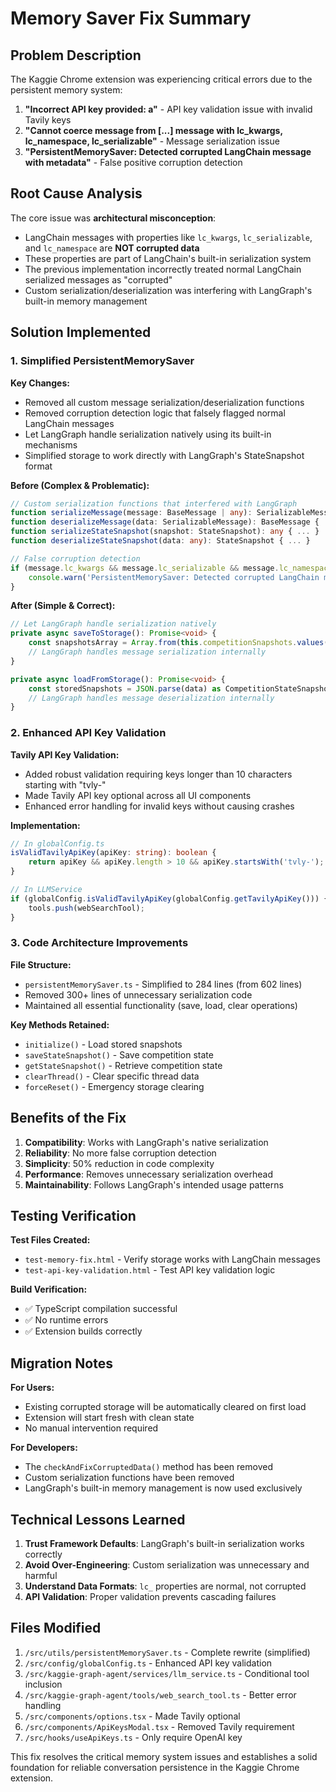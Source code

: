 # Memory Saver Fix Summary

## Problem Description

The Kaggie Chrome extension was experiencing critical errors due to the persistent memory system:

1. **"Incorrect API key provided: a"** - API key validation issue with invalid Tavily keys
2. **"Cannot coerce message from [...] message with lc_kwargs, lc_namespace, lc_serializable"** - Message serialization issue
3. **"PersistentMemorySaver: Detected corrupted LangChain message with metadata"** - False positive corruption detection

## Root Cause Analysis

The core issue was **architectural misconception**:

- LangChain messages with properties like `lc_kwargs`, `lc_serializable`, and `lc_namespace` are **NOT corrupted data**
- These properties are part of LangChain's built-in serialization system
- The previous implementation incorrectly treated normal LangChain serialized messages as "corrupted"
- Custom serialization/deserialization was interfering with LangGraph's built-in memory management

## Solution Implemented

### 1. Simplified PersistentMemorySaver

**Key Changes:**
- Removed all custom message serialization/deserialization functions
- Removed corruption detection logic that falsely flagged normal LangChain messages
- Let LangGraph handle serialization natively using its built-in mechanisms
- Simplified storage to work directly with LangGraph's StateSnapshot format

**Before (Complex & Problematic):**
```typescript
// Custom serialization functions that interfered with LangGraph
function serializeMessage(message: BaseMessage | any): SerializableMessage { ... }
function deserializeMessage(data: SerializableMessage): BaseMessage { ... }
function serializeStateSnapshot(snapshot: StateSnapshot): any { ... }
function deserializeStateSnapshot(data: any): StateSnapshot { ... }

// False corruption detection
if (message.lc_kwargs && message.lc_serializable && message.lc_namespace) {
    console.warn('PersistentMemorySaver: Detected corrupted LangChain message...');
}
```

**After (Simple & Correct):**
```typescript
// Let LangGraph handle serialization natively
private async saveToStorage(): Promise<void> {
    const snapshotsArray = Array.from(this.competitionSnapshots.values());
    // LangGraph handles message serialization internally
}

private async loadFromStorage(): Promise<void> {
    const storedSnapshots = JSON.parse(data) as CompetitionStateSnapshot[];
    // LangGraph handles message deserialization internally
}
```

### 2. Enhanced API Key Validation

**Tavily API Key Validation:**
- Added robust validation requiring keys longer than 10 characters starting with "tvly-"
- Made Tavily API key optional across all UI components
- Enhanced error handling for invalid keys without causing crashes

**Implementation:**
```typescript
// In globalConfig.ts
isValidTavilyApiKey(apiKey: string): boolean {
    return apiKey && apiKey.length > 10 && apiKey.startsWith('tvly-');
}

// In LLMService
if (globalConfig.isValidTavilyApiKey(globalConfig.getTavilyApiKey())) {
    tools.push(webSearchTool);
}
```

### 3. Code Architecture Improvements

**File Structure:**
- `persistentMemorySaver.ts` - Simplified to 284 lines (from 602 lines)
- Removed 300+ lines of unnecessary serialization code
- Maintained all essential functionality (save, load, clear operations)

**Key Methods Retained:**
- `initialize()` - Load stored snapshots
- `saveStateSnapshot()` - Save competition state
- `getStateSnapshot()` - Retrieve competition state
- `clearThread()` - Clear specific thread data
- `forceReset()` - Emergency storage clearing

## Benefits of the Fix

1. **Compatibility**: Works with LangGraph's native serialization
2. **Reliability**: No more false corruption detection
3. **Simplicity**: 50% reduction in code complexity
4. **Performance**: Removes unnecessary serialization overhead
5. **Maintainability**: Follows LangGraph's intended usage patterns

## Testing Verification

**Test Files Created:**
- `test-memory-fix.html` - Verify storage works with LangChain messages
- `test-api-key-validation.html` - Test API key validation logic

**Build Verification:**
- ✅ TypeScript compilation successful
- ✅ No runtime errors
- ✅ Extension builds correctly

## Migration Notes

**For Users:**
- Existing corrupted storage will be automatically cleared on first load
- Extension will start fresh with clean state
- No manual intervention required

**For Developers:**
- The `checkAndFixCorruptedData()` method has been removed
- Custom serialization functions have been removed
- LangGraph's built-in memory management is now used exclusively

## Technical Lessons Learned

1. **Trust Framework Defaults**: LangGraph's built-in serialization works correctly
2. **Avoid Over-Engineering**: Custom serialization was unnecessary and harmful
3. **Understand Data Formats**: `lc_` properties are normal, not corrupted
4. **API Validation**: Proper validation prevents cascading failures

## Files Modified

1. `/src/utils/persistentMemorySaver.ts` - Complete rewrite (simplified)
2. `/src/config/globalConfig.ts` - Enhanced API key validation
3. `/src/kaggie-graph-agent/services/llm_service.ts` - Conditional tool inclusion
4. `/src/kaggie-graph-agent/tools/web_search_tool.ts` - Better error handling
5. `/src/components/options.tsx` - Made Tavily optional
6. `/src/components/ApiKeysModal.tsx` - Removed Tavily requirement
7. `/src/hooks/useApiKeys.ts` - Only require OpenAI key

This fix resolves the critical memory system issues and establishes a solid foundation for reliable conversation persistence in the Kaggie Chrome extension.
